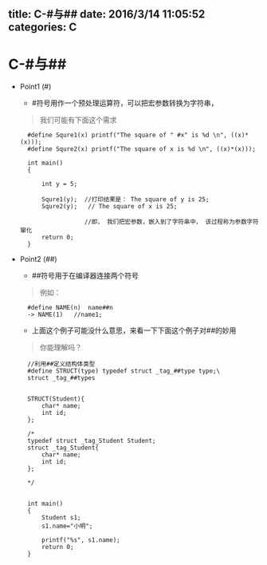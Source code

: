 title: C-#与##
date: 2016/3/14 11:05:52   
categories: C
---


# C-#与## #

- Point1 (#)
	- #符号用作一个预处理运算符，可以把宏参数转换为字符串，
	>我们可能有下面这个需求
		
		#define Squre1(x) printf("The square of " #x" is %d \n", ((x)*(x)));
		#define Squre2(x) printf("The square of x is %d \n", ((x)*(x)));
	
		int main()
		{
			
			int y = 5;
		
			Squre1(y);  //打印结果是： The square of y is 25;	
			Squre2(y);	 // The square of x is 25;
			
						//即， 我们把宏参数，嵌入到了字符串中， 该过程称为参数字符窜化 
			return 0;
		}


- Point2 (##)
	- ##符号用于在编译器连接两个符号
	>例如：
		
		#define NAME(n)  name##n
		-> NAME(1)   //name1;    


	- 上面这个例子可能没什么意思，来看一下下面这个例子对##的妙用
	>你能理解吗？

		//利用##定义结构体类型
		#define STRUCT(type) typedef struct _tag_##type type;\
		struct _tag_##types
		
		
		STRUCT(Student){
			char* name;
			int id;
		};
		
		/*
		typedef struct _tag_Student Student; 
		struct _tag_Student{
			char* name;
			int id;	
		};
		
		*/
		
		
		int main()
		{
			Student s1;
			s1.name="小明";
			
			printf("%s", s1.name);
			return 0;
		}